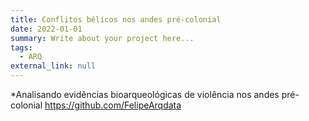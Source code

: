 ```yaml
---
title: Conflitos bélicos nos andes pré-colonial
date: 2022-01-01
summary: Write about your project here...
tags:
  - ARQ
external_link: null
---
```

\*Analisando evidências bioarqueológicas de violência nos andes pré-colonial <https://github.com/FelipeArqdata>